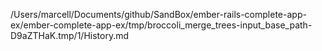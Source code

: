 /Users/marcell/Documents/github/SandBox/ember-rails-complete-app-ex/ember-complete-app-ex/tmp/broccoli_merge_trees-input_base_path-D9aZTHaK.tmp/1/History.md